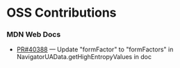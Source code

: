# OSS Contributions

### MDN Web Docs
-  [PR#40388](https://github.com/mdn/content/pull/40388) — Update "formFactor" to "formFactors" in NavigatorUAData.getHighEntropyValues in doc

